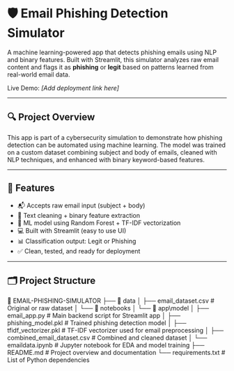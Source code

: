 # 🛡️ Email Phishing Detection Simulator

A machine learning-powered app that detects phishing emails using NLP and binary features. Built with Streamlit, this simulator analyzes raw email content and flags it as **phishing** or **legit** based on patterns learned from real-world email data.

Live Demo: _[Add deployment link here]_

---

## 🔍 Project Overview

This app is part of a cybersecurity simulation to demonstrate how phishing detection can be automated using machine learning. The model was trained on a custom dataset combining subject and body of emails, cleaned with NLP techniques, and enhanced with binary keyword-based features.

---

## 🚀 Features

- 📬 Accepts raw email input (subject + body)
- 🧹 Text cleaning + binary feature extraction
- 🧠 ML model using Random Forest + TF-IDF vectorization
- 💻 Built with Streamlit (easy to use UI)
- 📊 Classification output: Legit or Phishing
- ✅ Clean, tested, and ready for deployment

---

## 🗂️ Project Structure
 📁 EMAIL-PHISHING-SIMULATOR
 ├── 📁 data
 │   ├── email_dataset.csv                  # Original or raw dataset
 │   └── 📁 notebooks
 │       └── 📁 app\model
 │           ├── email_app.py               # Main backend script for Streamlit app
 │           ├── phishing_model.pkl         # Trained phishing detection model
 │           ├── tfidf_vectorizer.pkl       # TF-IDF vectorizer used for email preprocessing
 │           ├── combined_email_dataset.csv # Combined and cleaned dataset
 │           └── emaildata.ipynb            # Jupyter notebook for EDA and model training
 ├── README.md                              # Project overview and documentation
 └── requirements.txt                       # List of Python dependencies
               

